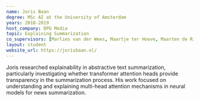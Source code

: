 ```yaml
---
name: Joris Baan
degree: MSc AI at the University of Amsterdam
years: 2018-2019
host_company: DPG Media
topic: Explaining Summarization
co_supervisors: [Marlies van der Wees, Maartje ter Hoeve, Maarten de Rijke]
layout: student
website_url: https://jorisbaan.nl/
---
```


Joris researched explainability in abstractive text summarization, particularly investigating whether transformer attention heads provide transparency in the summarization process. His work focused on understanding and explaining multi-head attention mechanisms in neural models for news summarization.
